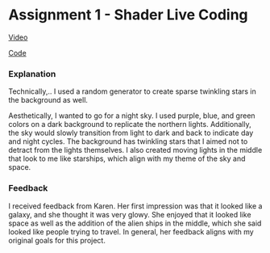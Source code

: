 Assignment 1 - Shader Live Coding
===

[Video](https://www.youtube.com/watch?v=gCSlVdC-r-0&ab_channel=JasmineDuerk)

[Code](https://github.com/jlduerk/CS420X/blob/main/Assignment1Code)

### Explanation
Technically,..
I used a random generator to create sparse twinkling stars in the background as well.

Aesthetically, I wanted to go for a night sky. I used purple, blue, and green colors on a dark background to replicate the northern lights. Additionally, the sky would slowly transition from light to dark and back to indicate day and night cycles. The background has twinkling stars that I aimed not to detract from the lights themselves. I also created moving lights in the middle that look to me like starships, which align with my theme of the sky and space.

### Feedback

I received feedback from Karen. Her first impression was that it looked like a galaxy, and she thought it was very glowy. She enjoyed that it looked like space as well as the addition of the alien ships in the middle, which she said looked like people trying to travel. In general, her feedback aligns with my original goals for this project.

